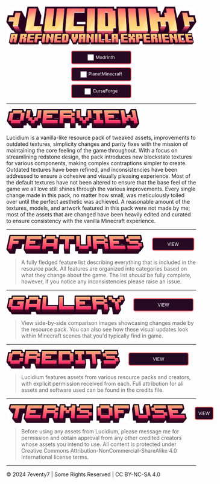 

<div align="center">

![lucidium-title](./images/title/lucidium-title.png)

<div style="display: flex; flex-direction: column; align-items: center; gap: 8px;">
<a href="https://modrinth.com/resourcepack/lucidium" style="display: block; width: 140px; padding: 8px; background-color: #260923; color: white; text-decoration: none; border: 2px solid #FF6B71; border-radius: 5px; text-align: center; font-size: 12px;"><img src="./images/icons/modrinth.png" alt="Modrinth" style="height: 16px; vertical-align: middle; margin-right: 5px;">Modrinth</a>
<a href="https://www.planetminecraft.com/texture-pack/lucidium/" style="display: block; width: 140px; padding: 8px; background-color: #260923; color: white; text-decoration: none; border: 2px solid #FF6B71; border-radius: 5px; text-align: center; font-size: 12px;"><img src="./images/icons/planetminecraft.png" alt="PlanetMinecraft" style="height: 16px; vertical-align: middle; margin-right: 5px;">PlanetMinecraft</a>
<a href="https://www.curseforge.com/minecraft/texture-packs/lucidium" style="display: block; width: 140px; padding: 8px; background-color: #260923; color: white; text-decoration: none; border: 2px solid #FF6B71; border-radius: 5px; text-align: center; font-size: 12px;"><img src="./images/icons/curseforge.png" alt="CurseForge" style="height: 16px; vertical-align: middle; margin-right: 5px;">CurseForge</a>
</div>

</div>

<hr>

<img src="./images/header/overview.png" alt="about" style="height: 50px;">

Lucidium is a vanilla-like resource pack of tweaked assets, improvements to outdated textures, simplicity changes and parity fixes with the mission of maintaining the core feeling of the game throughout. With a focus on streamlining redstone design, the pack introduces new blockstate textures for various components, making complex contraptions simpler to create. Outdated textures have been refined, and inconsistencies have been addressed to ensure a cohesive and visually pleasing experience. Most of the default textures have not been altered to ensure that the base feel of the game we all love still shines through the various improvements. Every single change made in this pack, no matter how small, was meticulously toiled over until the perfect aesthetic was achieved. A reasonable amount of the textures, models, and artwork featured in this pack were not made by me; most of the assets that are changed have been heavily edited and curated to ensure consistency with the vanilla Minecraft experience.

<hr>

<div style="display: flex; align-items: center; gap: 16px;">
  <img src="./images/header/features.png" style="height: 50px;">
  <a href="https://github.com/7eventy7/Lucidium/blob/main/FEATURES.md" style="display: inline-block; width: 140px; padding: 8px; margin: 5px; background-color: #260923; color: white; text-decoration: none; border: 2px solid #FF6B71; border-radius: 5px; text-align: center; font-size: 12px;">VIEW</a>
</div>

> A fully fledged feature list describing everything that is included in the resource pack. All features are organized into categories based on what they change about the game. The list *should* be fully complete, however, if you notice any inconsistencies please raise an issue.

<hr>

<div style="display: flex; align-items: center; gap: 16px;">
  <img src="./images/header/gallery.png" style="height: 50px;">
  <a href="https://github.com/7eventy7/Lucidium/blob/main/GALLERY.md" style="display: inline-block; width: 140px; padding: 8px; margin: 5px; background-color: #260923; color: white; text-decoration: none; border: 2px solid #FF6B71; border-radius: 5px; text-align: center; font-size: 12px;">VIEW</a>
</div>

> View side-by-side comparison images showcasing changes made by the resource pack. You can also see how these visual updates look within Minecraft scenes that you'd typically find in game.

<hr>

<div style="display: flex; align-items: center; gap: 16px;">
  <img src="./images/header/credits.png" style="height: 50px;">
  <a href="https://github.com/7eventy7/Lucidium/blob/main/CREDITS.md" style="display: inline-block; width: 140px; padding: 8px; margin: 5px; background-color: #260923; color: white; text-decoration: none; border: 2px solid #FF6B71; border-radius: 5px; text-align: center; font-size: 12px;">VIEW</a>
</div>

> Lucidium features assets from various resource packs and creators, with explicit permission received from each. Full attribution for all assets and software used can be found in the credits file.

<hr>

<div style="display: flex; align-items: center; gap: 16px;">
  <img src="./images/header/terms-of-use.png" style="height: 50px;">
  <a href="https://github.com/7eventy7/Lucidium/blob/main/LICENSE.md" style="display: inline-block; width: 140px; padding: 8px; margin: 5px; background-color: #260923; color: white; text-decoration: none; border: 2px solid #FF6B71; border-radius: 5px; text-align: center; font-size: 12px;">VIEW</a>
</div>

> Before using any assets from Lucidium, please message me for permission and obtain approval from any other credited creators whose assets you intend to use. All content is protected under Creative Commons Attribution-NonCommercial-ShareAlike 4.0 International license terms.

<hr>
© 2024 7eventy7 | Some Rights Reserved | CC BY-NC-SA 4.0
